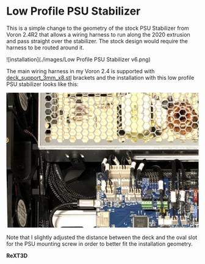 # Low Profile PSU Stabilizer
This is a simple change to the geometry of the stock PSU Stabilizer from Voron 2.4R2 that allows a wiring harness to run along the 2020 extrusion and pass straight over the stabilizer.  The stock design would require the harness to be routed around it.

![installation](./images/Low Profile PSU Stabilizer v6.png)

The main wiring harness in my Voron 2.4 is supported with [deck_support_3mm_x8.stl](https://github.com/VoronDesign/Voron-2/blob/Voron2.4/STLs/Panel_Mounting/deck_support_3mm_x8.stl) brackets and the installation with this low profile PSU stabilizer looks like this:

![installation](./images/installation.jpg)

Note that I slightly adjusted the distance between the deck and the oval slot for the PSU mounting screw in order to better fit the installation geometry.

**ReXT3D**
